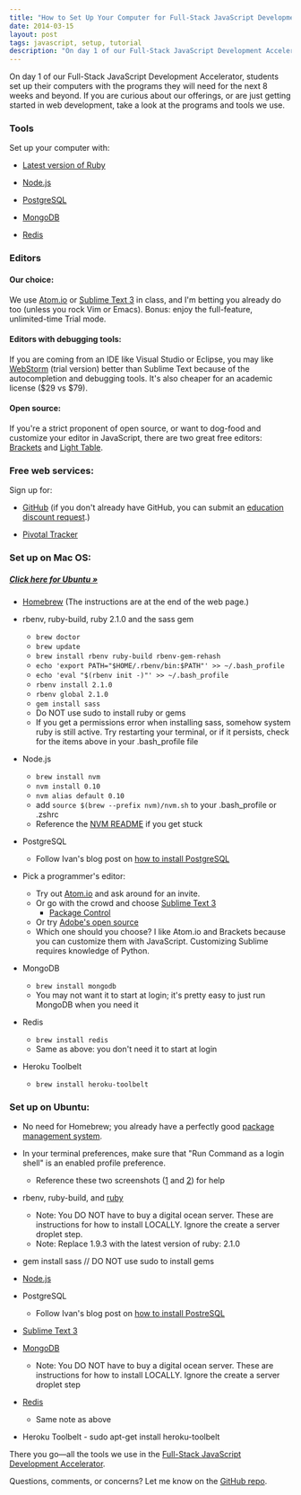 ```yaml
---
title: "How to Set Up Your Computer for Full-Stack JavaScript Development"
date: 2014-03-15
layout: post
tags: javascript, setup, tutorial
description: "On day 1 of our Full-Stack JavaScript Development Accelerator, students set up their computers with the programs they will need for the next 8 weeks and beyond. If you are curious about our offerings, or are just getting started in web development, take a look at the programs and tools we use."
---
```

On day 1 of our Full-Stack JavaScript Development Accelerator, students set up their computers with the programs they will need for the next 8 weeks and beyond. If you are curious about our offerings, or are just getting started in web development, take a look at the programs and tools we use.

### Tools

Set up your computer with:

* [Latest version of Ruby](https://www.ruby-lang.org/en/)

* [Node.js](http://nodejs.org/)

* [PostgreSQL](http://www.postgresql.org/)

* [MongoDB](http://www.mongodb.org/)

* [Redis](http://redis.io/)

### Editors
#### Our choice:
We use [Atom.io](https://atom.io/) or [Sublime Text 3](http://www.sublimetext.com/3) in class, and I'm betting you already do too (unless you rock Vim or Emacs). Bonus: enjoy the full-feature, unlimited-time Trial mode.

#### Editors with debugging tools:
If you are coming from an IDE like Visual Studio or Eclipse, you may like [WebStorm](http://www.jetbrains.com/webstorm/) (trial version) better than Sublime Text because of the autocompletion and debugging tools. It's also cheaper for an academic license ($29 vs $79).

#### Open source:
If you're a strict proponent of open source, or want to dog-food and customize your editor in JavaScript, there are two great free editors: [Brackets](http://brackets.io/) and [Light Table](http://www.lighttable.com/).

### Free web services:
Sign up for:

* [GitHub](http://github.com/) (if you don't already have GitHub, you can submit an [education discount request](https://education.github.com/discount_requests/new).)

* [Pivotal Tracker](https://www.pivotaltracker.com/faq#istrackerreallyfreeforpublicprojectsindividualusenonprofitsandeducators)

### Set up on Mac OS:
##### <a href="/blog/how-to-set-up-your-computer-for-full-stack-javascript-development#ubuntu">Click here for Ubuntu »</a>

* [Homebrew](http://brew.sh) (The instructions are at the end of the web page.)

* rbenv, ruby-build, ruby 2.1.0 and the sass gem

  * `brew doctor`
  * `brew update`
  * `brew install rbenv ruby-build rbenv-gem-rehash`
  * `echo 'export PATH="$HOME/.rbenv/bin:$PATH"' >> ~/.bash_profile`
  * `echo 'eval "$(rbenv init -)"' >> ~/.bash_profile`
  * `rbenv install 2.1.0`
  * `rbenv global 2.1.0`
  * `gem install sass`
  * Do NOT use sudo to install ruby or gems
  * If you get a permissions error when installing sass, somehow system ruby is still active. Try restarting your terminal, or if it persists, check for the items above in your .bash_profile file
  
* Node.js

  * `brew install nvm`
  * `nvm install 0.10`
  * `nvm alias default 0.10`
  * add `source $(brew --prefix nvm)/nvm.sh` to your .bash_profile or .zshrc
  * Reference the [NVM README](https://github.com/creationix/nvm/blob/master/README.markdown) if you get stuck

* PostgreSQL

  * Follow Ivan's blog post on [how to install PostgreSQL](https://www.codefellows.org/blogs/how-to-install-postgresql)

* Pick a programmer's editor:

  * Try out [Atom.io](https://atom.io/) and ask around for an invite.
  * Or go with the crowd and choose [Sublime Text 3](http://www.sublimetext.com/3)
     * [Package Control](https://sublime.wbond.net/installation)
  * Or try [Adobe's open source](http://brackets.io)
  * Which one should you choose? I like Atom.io and Brackets because you can customize them with JavaScript. Customizing Sublime requires knowledge of Python.

* MongoDB

  * `brew install mongodb`
  * You may not want it to start at login; it's pretty easy to just run MongoDB when you need it

* Redis

  * `brew install redis`
  * Same as above: you don't need it to start at login

* Heroku Toolbelt

  * `brew install heroku-toolbelt`

### <div id="ubuntu">Set up on Ubuntu:</div>

* No need for Homebrew; you already have a perfectly good [package management system](https://help.ubuntu.com/community/AptGet/Howto).

* In your terminal preferences, make sure that "Run Command as a login shell" is an enabled profile preference.

  * Reference these two screenshots ([1](http://cl.ly/image/220M3f093v2M) and [2](http://cl.ly/image/3i2O0y0A3e04)) for help

* rbenv, ruby-build, and [ruby](https://www.digitalocean.com/community/articles/how-to-install-ruby-on-rails-on-ubuntu-12-04-lts-with-rbenv--2)
  * Note: You DO NOT have to buy a digital ocean server. These are instructions for how to install LOCALLY. Ignore the create a server droplet step.
  * Note: Replace 1.9.3 with the latest version of ruby: 2.1.0

* gem install sass // DO NOT use sudo to install gems

* [Node.js](https://github.com/joyent/node/wiki/Installing-Node.js-via-package-manager)

* PostgreSQL
  * Follow Ivan's blog post on [how to install PostreSQL](https://www.codefellows.org/blogs/how-to-install-postgresql)

* [Sublime Text 3](http://docs.sublimetext.info/en/latest/getting_started/install.html)

* [MongoDB](https://www.digitalocean.com/community/articles/how-to-install-mongodb-on-ubuntu-12-04) 
  * Note: You DO NOT have to buy a digital ocean server. These are instructions for how to install LOCALLY. Ignore the create a server droplet step

* [Redis](https://library.linode.com/databases/redis/ubuntu-12.04-precise-pangolin) 
  * Same note as above

* Heroku Toolbelt - sudo apt-get install heroku-toolbelt

There you go—all the tools we use in the [Full-Stack JavaScript Development Accelerator](https://www.codefellows.org/full-stack-javascript-development-accelerator). 

Questions, comments, or concerns? Let me know on the [GitHub repo](https://gist.github.com/ivanoats/10691384).